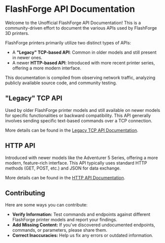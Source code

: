 # FlashForge API Documentation

Welcome to the Unofficial FlashForge API Documentation! This is a community-driven effort to document the various APIs used by FlashForge 3D printers.

FlashForge printers primarily utilize two distinct types of APIs:

*   A **"Legacy" TCP-based API**: Common in older models and still present in newer ones.
*   A newer **HTTP-based API**: Introduced with more recent printer series, offering a more modern interface.

This documentation is compiled from observing network traffic, analyzing publicly available source code, and community testing.

## "Legacy" TCP API

Used by older FlashForge printer models and still available on newer models for specific functionalities or backward compatibility. This API generally involves sending specific text-based commands over a TCP connection.

More details can be found in the [Legacy TCP API Documentation](legacy-api.md).

## HTTP API

Introduced with newer models like the Adventurer 5 Series, offering a more modern, feature-rich interface. This API typically uses standard HTTP methods (GET, POST, etc.) and JSON for data exchange.

More details can be found in the [HTTP API Documentation](http-api.md).

## Contributing

Here are some ways you can contribute:

*   **Verify Information:** Test commands and endpoints against different FlashForge printer models and report your findings.
*   **Add Missing Content:** If you've discovered undocumented endpoints, commands, or parameters, please share them.
*   **Correct Inaccuracies:** Help us fix any errors or outdated information.

